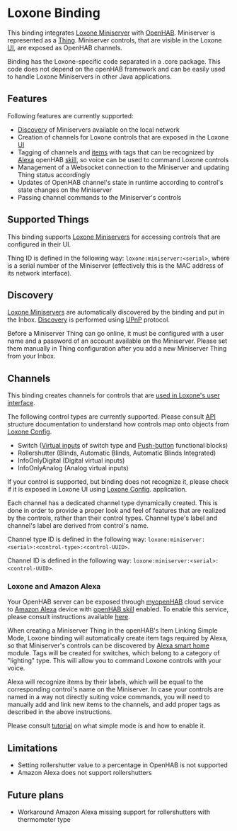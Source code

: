 # Loxone Binding

This binding integrates [Loxone Miniserver](https://www.loxone.com/enen/products/miniserver-extensions/) with [OpenHAB](http://www.openhab.org/). Miniserver is represented as a [Thing](http://docs.openhab.org/configuration/things.html). Miniserver controls, that are visible in the Loxone [UI](https://www.loxone.com/enen/kb/user-interface-configuration/), are exposed as OpenHAB channels.

Binding has the Loxone-specific code separated in a .core package. This code does not depend on the openHAB framework and can be easily used to handle Loxone Miniservers in other Java applications.

## Features
Following features are currently supported:
* [Discovery](https://en.wikipedia.org/wiki/Simple_Service_Discovery_Protocol) of Miniservers available on the local network
* Creation of channels for Loxone controls that are exposed in the Loxone [UI](https://www.loxone.com/enen/kb/user-interface-configuration/)
* Tagging of channels and [items](http://docs.openhab.org/configuration/items.html) with tags that can be recognized by [Alexa](https://en.wikipedia.org/wiki/Amazon_Alexa) openHAB [skill](https://www.amazon.com/openHAB-Foundation/dp/B01MTY7Z5L), so voice can be used to command Loxone controls
* Management of a Websocket connection to the Miniserver and updating Thing status accordingly
* Updates of OpenHAB channel's state in runtime according to control's state changes on the Miniserver
* Passing channel commands to the Miniserver's controls

## Supported Things

This binding supports [Loxone Miniservers](https://www.loxone.com/enen/products/miniserver-extensions/) for accessing controls that are configured in their UI.

Thing ID is defined in the following way: `loxone:miniserver:<serial>`, where <serial> is a serial number of the Miniserver (effectively this is the MAC address of its network interface).

## Discovery

[Loxone Miniservers](https://www.loxone.com/enen/products/miniserver-extensions/) are automatically discovered by the binding and put in the Inbox. [Discovery](https://en.wikipedia.org/wiki/Simple_Service_Discovery_Protocol) is performed using [UPnP](https://en.wikipedia.org/wiki/Universal_Plug_and_Play) protocol.

Before a Miniserver Thing can go online, it must be configured with a user name and a password of an account available on the Miniserver. Please set them manually in Thing configuration after you add a new Miniserver Thing from your Inbox.

## Channels

This binding creates channels for controls that are [used in Loxone's user interface](https://www.loxone.com/enen/kb/user-interface-configuration/).

The following control types are currently supported. Please consult [API](https://www.loxone.com/enen/kb/api/) structure documentation to understand how controls map onto objects from [Loxone Config](https://www.loxone.com/enen/kb-cat/loxone-config/).

* Switch ([Virtual inputs](https://www.loxone.com/enen/kb/virtual-inputs-outputs/) of switch type and [Push-button](https://www.loxone.com/enen/kb/push-button/) functional blocks)
* Rollershutter (Blinds, Automatic Blinds, Automatic Blinds Integrated)
* InfoOnlyDigital (Digital virtual inputs)
* InfoOnlyAnalog (Analog virtual inputs)

If your control is supported, but binding does not recognize it, please check if it is exposed in Loxone UI using [Loxone Config](https://www.loxone.com/enen/kb-cat/loxone-config/). application.

Each channel has a dedicated channel type dynamically created. This is done in order to provide a proper look and feel of features that are realized by the controls, rather than their control types. Channel type's label and channel's label are derived from control's name.

Channel type ID is defined in the following way: `loxone:miniserver:<serial>:<control-type>:<control-UUID>`.

Channel ID is defined in the following way: `loxone:miniserver:<serial>:<control-UUID>`.


### Loxone and Amazon Alexa

Your OpenHAB server can be exposed through [myopenHAB](http://www.myopenhab.org/) cloud service to  [Amazon Alexa](https://en.wikipedia.org/wiki/Amazon_Alexa) device with [openHAB skill](https://www.amazon.com/openHAB-Foundation/dp/B01MTY7Z5L) enabled. To enable this service, please consult instructions available [here](https://community.openhab.org/t/official-alexa-smart-home-skill-for-openhab-2/23533).

When creating a Miniserver Thing in the openHAB's Item Linking Simple Mode, Loxone binding will automatically create item tags required by Alexa, so that Miniserver's controls can be discovered by [Alexa smart home]( https://www.amazon.com/alexasmarthome) module. Tags will be created for switches, which belong to a category of "lighting" type. This will allow you to command Loxone controls with your voice.

Alexa will recognize items by their labels, which will be equal to the corresponding control's name on the Miniserver. In case your controls are named in a way not directly suiting voice commands, you will need to manually add and link new items to the channels, and add proper tags as described in the above instructions.

Please consult [tutorial](http://docs.openhab.org/tutorials/beginner/configuration.html) on what simple mode is and how to enable it.

## Limitations
* Setting rollershutter value to a percentage in OpenHAB is not supported
* Amazon Alexa does not support rollershutters

## Future plans
* Workaround Amazon Alexa missing support for rollershutters with thermometer type
